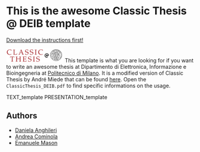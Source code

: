 # This is the awesome Classic Thesis @ DEIB template 

[Download the instructions first!](https://github.com/Lordmzn/ClassicThesis-at-DEIB/raw/master/ClassicThesis_DEIB.pdf)

![Classic Thesis @ DEIB logo](Images/logoTemplate.png) This template is what you are looking for if you want to write an awesome thesis at Dipartimento di Elettronica, Informazione e Bioingegneria at [Politecnico di Milano](http://www.polimi.it). It is a modified version of Classic Thesis by André Miede that can be found [here](http://code.google.com/p/classicthesis/). Open the `ClassicThesis_DEIB.pdf` to find specific informations on the usage.

TEXT_template
PRESENTATION_template

## Authors
- [Daniela Anghileri](daniela.anghileri@polimi.it)
- [Andrea Cominola](andrea.cominola@polimi.it)
- [Emanuele Mason](emanuele.mason@polimi.it)
